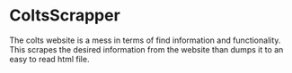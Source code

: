 # ColtsScrapper
The colts website is a mess in terms of find information and functionality. This scrapes the desired information from the website than dumps it to an easy to read html file.
